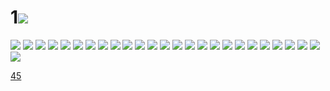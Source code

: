 # 1![](../img/44/00000001.jpg)
![](../img/44/00000002.jpg)
![](../img/44/00000003.jpg)
![](../img/44/00000004.jpg)
![](../img/44/00000005.jpg)
![](../img/44/00000006.jpg)
![](../img/44/00000007.jpg)
![](../img/44/00000008.jpg)
![](../img/44/00000009.jpg)
![](../img/44/00000010.jpg)
![](../img/44/00000011.jpg)
![](../img/44/00000012.jpg)
![](../img/44/00000013.jpg)
![](../img/44/00000014.jpg)
![](../img/44/00000015.jpg)
![](../img/44/00000016.jpg)
![](../img/44/00000017.jpg)
![](../img/44/00000018.jpg)
![](../img/44/00000019.jpg)
![](../img/44/00000020.jpg)
![](../img/44/00000021.jpg)
![](../img/44/00000022.jpg)
![](../img/44/00000023.jpg)
![](../img/44/00000024.jpg)
![](../img/44/00000025.jpg)
![](../img/44/00000026.jpg)
![](../img/44/00000027.jpg)

[45](../dir/45.md)
